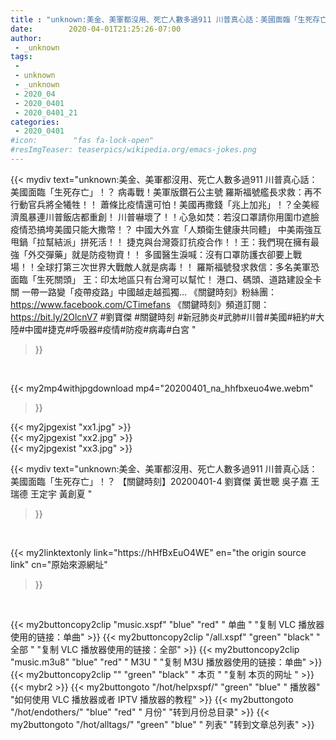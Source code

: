 ```yaml
---
title : "unknown:美金、美軍都沒用、死亡人數多過911 川普真心話：美國面臨「生死存亡」！？ 【關鍵時刻】20200401-4 劉寶傑 黃世聰 吳子嘉 王瑞德 王定宇 黃創夏 "
date:        2020-04-01T21:25:26-07:00
author:
 - _unknown
tags:
 - 
 - unknown
 - _unknown
 - 2020_04
 - 2020_0401
 - 2020_0401_21
categories:
 - 2020_0401
#icon:        "fas fa-lock-open"
#resImgTeaser: teaserpics/wikipedia.org/emacs-jokes.png
---
```







{{< mydiv text="unknown:美金、美軍都沒用、死亡人數多過911 川普真心話：美國面臨「生死存亡」！？ 病毒戰！美軍版鑽石公主號 羅斯福號艦長求救：再不行動官兵將全犧牲！！ 蕭條比疫情還可怕！美國再撒錢「兆上加兆」！？全美經濟風暴連川普飯店都重創！ 川普嚇壞了！！心急如焚：若沒口罩請你用圍巾遮臉 疫情恐搞垮美國只能大撒幣！？ 中國大外宣「人類衛生健康共同體」 中美兩強互甩鍋「拉幫結派」拼死活！！ 捷克與台灣簽訂抗疫合作！！王：我們現在擁有最強「外交彈藥」就是防疫物資！！ 多國醫生淚喊：沒有口罩防護衣卻要上戰場！！全球打第三次世界大戰敵人就是病毒！！ 羅斯福號發求救信：多名美軍恐面臨「生死關頭」 王：印太地區只有台灣可以幫忙！ 港口、碼頭、道路建設全卡關 一帶一路變「疫帶疫路」中國越走越孤獨…  《關鍵時刻》粉絲團：https://www.facebook.com/CTimefans 《關鍵時刻》頻道訂閱：https://bit.ly/2OlcnV7  #劉寶傑 #關鍵時刻 #新冠肺炎#武肺#川普#美國#紐約#大陸#中國#捷克#呼吸器#疫情#防疫#病毒#白宮 "
>}}
<br>


{{< my2mp4withjpgdownload mp4="20200401_na_hhfbxeuo4we.webm"
>}}

{{< my2jpgexist "xx1.jpg" >}}<br>
{{< my2jpgexist "xx2.jpg" >}}<br>
{{< my2jpgexist "xx3.jpg" >}}<br>



{{< mydiv text="unknown:美金、美軍都沒用、死亡人數多過911 川普真心話：美國面臨「生死存亡」！？ 【關鍵時刻】20200401-4 劉寶傑 黃世聰 吳子嘉 王瑞德 王定宇 黃創夏 "
>}}
<br>

{{< my2linktextonly link="https://hHfBxEuO4WE"
en="the origin source link" cn="原始來源網址"
>}}


<br>


{{< my2buttoncopy2clip "music.xspf"        "blue"   "red"    " 单曲 "  "复制 VLC 播放器使用的链接：单曲" >}} {{< my2buttoncopy2clip "/all.xspf"         "green"  "black"  " 全部 "  "复制 VLC 播放器使用的链接：全部" >}} {{< my2buttoncopy2clip "music.m3u8"        "blue"   "red"    " M3U  "    "复制 M3U 播放器使用的链接：单曲" >}} {{< my2buttoncopy2clip ""                  "green"  "black"  " 本页 "    "复制 本页的网址 " >}} {{< mybr2 >}} {{< my2buttongoto      "/hot/helpxspf/"    "green"  "blue"   " 播放器" "如何使用 VLC 播放器或者 IPTV 播放器的教程" >}} {{< my2buttongoto      "/hot/endothers/"   "blue"   "red"    " 月份"   "转到月份总目录" >}} {{< my2buttongoto      "/hot/alltags/"     "green"  "blue"   " 列表"   "转到文章总列表" >}} 
